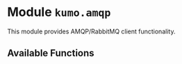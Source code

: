 # Module `kumo.amqp`

This module provides AMQP/RabbitMQ client functionality.

## Available Functions
